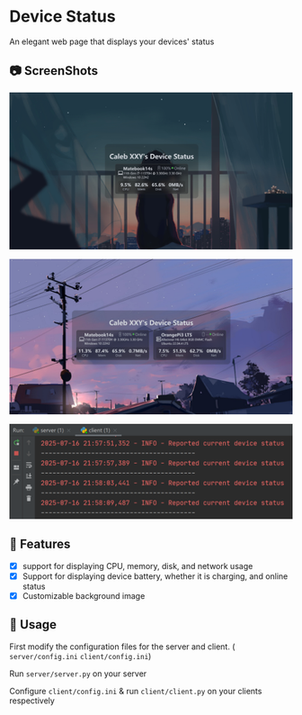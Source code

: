 # Device Status

An elegant web page that displays your devices' status

## 📷 ScreenShots

![](./Screenshots/Screenshot01.png)

![](./Screenshots/Screenshot02.png)

![](./Screenshots/Screenshot03.png)

## 🚀 Features

- [x] support for displaying CPU, memory, disk, and network usage
- [x] Support for displaying device battery, whether it is charging, and online status
- [x] Customizable background image

## 🔨 Usage

First modify the configuration files for the server and client. ( `server/config.ini` `client/config.ini`)

Run `server/server.py` on your server

Configure `client/config.ini` & run `client/client.py` on your clients respectively